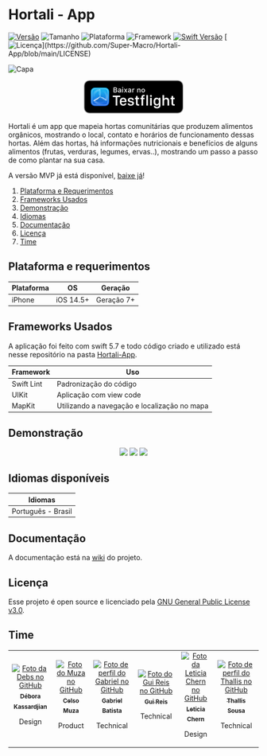 # Hortali - App
[![Versão](https://img.shields.io/badge/versão-1.0-3-orange)](https://github.com/Super-Macro/Hortali-App/releases/tag/mvp-01-3)
![Tamanho](https://img.shields.io/badge/tamanho-100%20MB-blue)
![Plataforma](https://img.shields.io/badge/plataforma-IOS-lightgrey?logo=ios)
![Framework](https://img.shields.io/badge/framework-UIKit-red?logo=uikit)
[![Swift Versão](https://img.shields.io/badge/swift-v5.7+-blue?logo=swift)](https://swift.org/download/#releases)
[![Licença](https://img.shields.io/badge/licença-GNU%20v3.0-brightgreen?)](https://github.com/Super-Macro/Hortali-App/blob/main/LICENSE)

![Capa](https://github.com/Super-Macro/Hortali-App/blob/main/Files/Images/Git-Capa.png)

<p align="center">
    <a href="https://testflight.apple.com/join/2WlMRoRZ">
        <img src="https://github.com/Gui25Reis/Gui25Reis/blob/main/images/Testflight-Pt.png"/>
    </a>
</p>

Hortali é um app que mapeia hortas comunitárias que produzem alimentos orgânicos, mostrando o local, contato e horários de funcionamento dessas hortas. Além das hortas, há informações nutricionais e benefícios de alguns alimentos (frutas, verduras, legumes, ervas..), mostrando um passo a passo de como plantar na sua casa.

A versão MVP já está disponível, [baixe já](https://github.com/Gui25Reis/Gui25Reis/blob/main/images/Testflight-Pt.png)!

1. [Plataforma e Requerimentos](#plataforma-e-requerimentos)
2. [Frameworks Usados](#frameworks-usados)
3. [Demonstração](#demonstração)
4. [Idiomas](#idiomas-disponíveis)
5. [Documentação](#documentação)
6. [Licença](#licença)
7. [Time](#time)


## Plataforma e requerimentos
| **Plataforma** |   **OS**    | **Geração** |
|----------------|:-----------:|:-----------:|
iPhone           | iOS 14.5+   | Geração 7+


## Frameworks Usados
A aplicação foi feito com swift 5.7 e todo código criado e utilizado está nesse repositório na pasta [Hortali-App](https://github.com/Super-Macro/Hortali-App/tree/main/Hortali-App).


| **Framework** |   **Uso**  
|---------------|-----------
| Swift Lint    | Padronização do código
| UIKit         | Aplicação com view code
| MapKit        | Utilizando a navegação e localização no mapa


## Demonstração
<p align="center">
    <img width=32% src="https://github.com/Super-Macro/Hortali-App/blob/main/Files/Images/tela_01.png"/>
    <img width=32% src="https://github.com/Super-Macro/Hortali-App/blob/main/Files/Images/tela_02.png"/>
    <img width=32% src="https://github.com/Super-Macro/Hortali-App/blob/main/Files/Images/tela_03.png"/>
</p>


## Idiomas disponíveis
|     **Idiomas**     |
|---------------------|
| Português - Brasil  |


## Documentação
A documentação está na [wiki](https://github.com/Super-Macro/Hortali-App/wiki) do projeto.


## Licença
Esse projeto é open source e licenciado pela [GNU General Public License v3.0](https://github.com/Super-Macro/Hortali-App/blob/main/LICENSE).


## Time
<table>
    <tr>
        <td align="center">
           <a href="https://github.com/DeboraKass">
                <img src="https://avatars.githubusercontent.com/u/83611317?v=4 " width="100px;" alt="Foto da Debs no GitHub"/><br>
                <sub>
                    <b>Débora Kassardjian</b>
                </sub>
            </a>
	        <p> Design </p>
        </td>
        </td>
		    <td align="center">
            <a href="https://github.com/celsomuza">
                <img src="https://avatars.githubusercontent.com/u/83611465" width="100px;" alt="Foto do Muza no GitHub"/><br>
                <sub>
                    <b>Celso Muza</b>
                </sub>
            </a>
		    <p> Product </p>
        </td>
        <td align="center">
         <a href="https://github.com/batistagc">
                <img src="https://avatars.githubusercontent.com/u/51222064?v=4" width="100" alt="Foto de perfil do Gabriel no GitHub"/><br>
                <sub>
                    <b>Gabriel Batista</b>
                </sub>
            </a>
            <p> Technical </p>
        </td>
        <td align="center">
       <a href="https://github.com/Gui25Reis">
                <img src="https://avatars1.githubusercontent.com/u/48360732" width="100px;" alt="Foto do Gui Reis no GitHub"/><br>
                <sub>
                    <b>Gui Reis</b>
                </sub>
            </a>
		 <p> Technical </p>
        </td>
        <td align="center">
            <a href="https://github.com/Letchern">
                <img src="https://avatars.githubusercontent.com/u/82522847" width="100px;" alt="Foto da Leticia Chern no GitHub"/><br>
                <sub>
                    <b>Leticia Chern</b>
                </sub>
            </a>
		    <p> Design </p>
        </td>
        <td align="center">
        <a href="https://github.com/thallissousa">
                <img src="https://avatars.githubusercontent.com/u/77726310?v=4" width="100" alt="Foto de perfil do Thallis no GitHub"/><br>
                <sub>
                    <b>Thallis Sousa</b>
                </sub>
            </a>
		    <p> Technical </p>
        </td>
    </tr>
</table>
